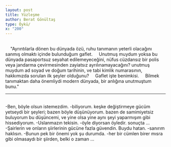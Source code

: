 ```yaml
---
layout: post
title: Yüzleşme
author: Berat Gönültaş
type: Öykü/
x: "200"
---
```

<br/>
&nbsp;&nbsp;&nbsp;&nbsp;"Ayrıntılarla dönen bu dünyada özü, ruhu tanımanın yeterli olacağını sanmış olmaktı içinde bulunduğum gaflet.  
&nbsp;&nbsp;&nbsp;&nbsp;Unutmuş muydum yoksa bu dünyada pasaportsuz seyahat edilemeyeceğini, nüfus cüzdansız bir polis veya jandarma çevirmesinden zayiatsız ayrılınamayacağını? unutmuş muydum ad soyad ve doğum tarihinin, ve tabi kimlik numarasının, hakkımızda sorulan ilk şeyler olduğunu?  
&nbsp;&nbsp;&nbsp;&nbsp;Gaflet işte benimkisi.  
&nbsp;&nbsp;&nbsp;&nbsp;Bilmek tanımaktan daha önemliydi modern dünyada, bir anlığına unutmuştum bunu."   
<br/>

---

<br/>
-Ben, böyle olsun istemezdim.  
-biliyorum. keşke değiştirmeye gücüm yetseydi bir şeyleri; bazen böyle düşünüyorum. bazen de samimiyetsiz buluyorum bu düşüncemi, ve yine olsa yine aynı şeyi yaparmışım gibi hissediyorum.  
-Uslanmazın tekisin.  
-öyle diyorsan öyledir. sonuçta ...  
-Şairlerin ve onların şiirlerinin gücüne fazla güvendin. Buydu hatan.  
-sanırım haklısın.  
-Bunun pek bir önemi yok şu durumda.  
-her bir cümlen birer mısra gibi olmasaydı bir şiirden, belki o zaman ...  
